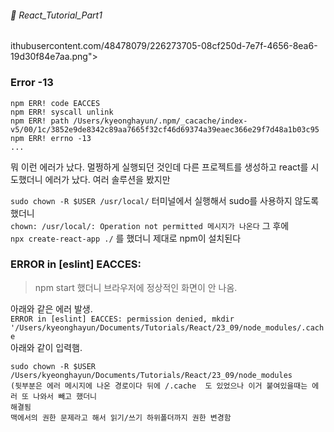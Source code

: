 ###### 🌵 React_Tutorial_Part1
ithubusercontent.com/48478079/226273705-08cf250d-7e7f-4656-8ea6-19d30f84e7aa.png">

### Error -13
```
npm ERR! code EACCES
npm ERR! syscall unlink
npm ERR! path /Users/kyeonghayun/.npm/_cacache/index-v5/00/1c/3852e9de8342c89aa7665f32cf46d69374a39eaec366e29f7d48a1b03c95
npm ERR! errno -13
...
```
뭐 이런 에러가 났다. 멀쩡하게 실행되던 것인데 다른 프로젝트를 생성하고 react를 시도했더니
에러가 났다. 여러 솔루션을 봤지만  

``` sudo chown -R $USER /usr/local/ ``` 터미널에서 실행해서 sudo를 사용하지 않도록 했더니  
``` chown: /usr/local/: Operation not permitted 메시지가 나온다 ```
그 후에  
``` npx create-react-app ./ ``` 를 했더니 제대로 npm이 설치된다

### ERROR in [eslint] EACCES: 
> npm start  했더니 브라우저에 정상적인 화면이 안 나옴.
> 
아래와 같은 에러 발생.   
``` ERROR in [eslint] EACCES: permission denied, mkdir '/Users/kyeonghayun/Documents/Tutorials/React/23_09/node_modules/.cache ```  
아래와 같이 입력햄.  
```
sudo chown -R $USER /Users/kyeonghayun/Documents/Tutorials/React/23_09/node_modules
(뒷부분은 에러 메시지에 나온 경로이다 뒤에 /.cache  도 있었으나 이거 붙여있을때는 에러 또 나와서 빼고 했더니
해결됨 
맥에서의 권한 문제라고 해서 읽기/쓰기 하위폴더까지 권한 변경함 
```    

